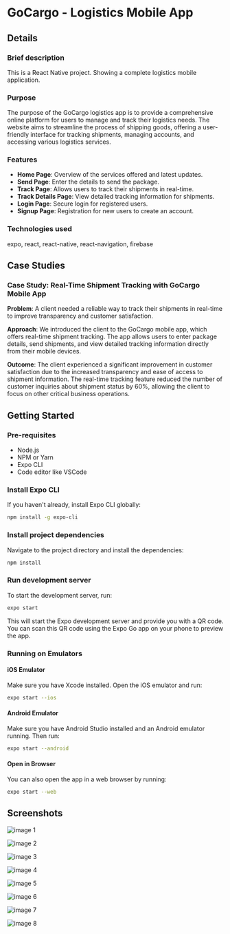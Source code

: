 # GoCargo - Logistics Mobile App

## Details

### Brief description

This is a React Native project. Showing a complete logistics mobile application.

### Purpose

The purpose of the GoCargo logistics app is to provide a comprehensive online platform for users to manage and track their logistics needs. The website aims to streamline the process of shipping goods, offering a user-friendly interface for tracking shipments, managing accounts, and accessing various logistics services.

### Features

- **Home Page**: Overview of the services offered and latest updates.
- **Send Page**: Enter the details to send the package.
- **Track Page**: Allows users to track their shipments in real-time.
- **Track Details Page**: View detailed tracking information for shipments.
- **Login Page**: Secure login for registered users.
- **Signup Page**: Registration for new users to create an account.

### Technologies used

expo, react, react-native, react-navigation, firebase

## Case Studies

### Case Study: Real-Time Shipment Tracking with GoCargo Mobile App

**Problem**: A client needed a reliable way to track their shipments in real-time to improve transparency and customer satisfaction.

**Approach**: We introduced the client to the GoCargo mobile app, which offers real-time shipment tracking. The app allows users to enter package details, send shipments, and view detailed tracking information directly from their mobile devices.

**Outcome**: The client experienced a significant improvement in customer satisfaction due to the increased transparency and ease of access to shipment information. The real-time tracking feature reduced the number of customer inquiries about shipment status by 60%, allowing the client to focus on other critical business operations.

## Getting Started

### Pre-requisites

- Node.js
- NPM or Yarn
- Expo CLI
- Code editor like VSCode

### Install Expo CLI

If you haven't already, install Expo CLI globally:

```bash
npm install -g expo-cli
```

### Install project dependencies

Navigate to the project directory and install the dependencies:

```bash
npm install
```

### Run development server

To start the development server, run:

```bash
expo start
```

This will start the Expo development server and provide you with a QR code. You can scan this QR code using the Expo Go app on your phone to preview the app.

### Running on Emulators

#### iOS Emulator

Make sure you have Xcode installed. Open the iOS emulator and run:

```bash
expo start --ios
```

#### Android Emulator

Make sure you have Android Studio installed and an Android emulator running. Then run:

```bash
expo start --android
```

#### Open in Browser

You can also open the app in a web browser by running:

```bash
expo start --web
```

## Screenshots

![image 1](https://raw.githubusercontent.com/usamyismy7/logistics-react-native/main/assets/images/readme/1.png)

![image 2](https://raw.githubusercontent.com/usamyismy7/logistics-react-native/main/assets/images/readme/2.png)

![image 3](https://raw.githubusercontent.com/usamyismy7/logistics-react-native/main/assets/images/readme/3.png)

![image 4](https://raw.githubusercontent.com/usamyismy7/logistics-react-native/main/assets/images/readme/4.png)

![image 5](https://raw.githubusercontent.com/usamyismy7/logistics-react-native/main/assets/images/readme/5.png)

![image 6](https://raw.githubusercontent.com/usamyismy7/logistics-react-native/main/assets/images/readme/6.png)

![image 7](https://raw.githubusercontent.com/usamyismy7/logistics-react-native/main/assets/images/readme/7.png)

![image 8](https://raw.githubusercontent.com/usamyismy7/logistics-react-native/main/assets/images/readme/8.png)
